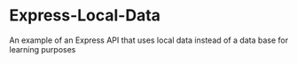 # Express-Local-Data
An example of an Express API that uses local data instead of a data base for learning purposes

